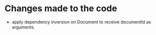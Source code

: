 # Changes made to the code

* apply dependency inversion on Document to receive documentId as arguments.